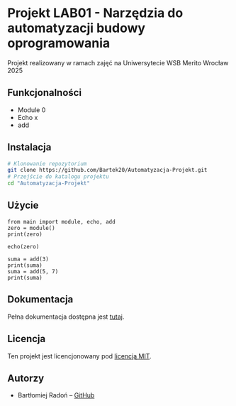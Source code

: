 # Projekt LAB01 - Narzędzia do automatyzacji budowy oprogramowania
Projekt realizowany w ramach zajęć na Uniwersytecie WSB Merito Wrocław 2025

## Funkcjonalności
- Module 0
- Echo x
- add

## Instalacja
```bash
# Klonowanie repozytorium
git clone https://github.com/Bartek20/Automatyzacja-Projekt.git
# Przejście do katalogu projektu
cd "Automatyzacja-Projekt"
```

## Użycie
```python3
from main import module, echo, add
zero = module()
print(zero)

echo(zero)

suma = add(3)
print(suma)
suma = add(5, 7)
print(suma)
```

## Dokumentacja
Pełna dokumentacja dostępna jest [tutaj](https://github.com/Bartek20/Automatyzacja-Projekt/blob/main/main.py).

## Licencja
Ten projekt jest licencjonowany pod [licencją MIT](
https://pl.wikipedia.org/wiki/Licencja_MIT).

## Autorzy
- Bartłomiej Radoń – [GitHub](https://github.com/Bartek20)